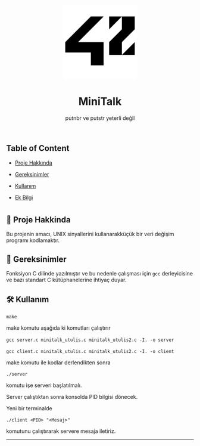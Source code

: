 <div align="center">

  <img src="https://raw.githubusercontent.com/ozermuharrem/ecol_42_ana_egitim/main/42_Logo.png" alt="logo" width="200" height="auto" />
  <h1>MiniTalk</h1>
  
  <p>
       putnbr ve putstr yeterli değil
  </p>
</div>

<br />

<!-- Table of Contents -->
  ## Table of Content
  * [ Proje Hakkında ](#star2-Proje-Hakkinda)
  <!-- * [ Başlangıç ](#running-Başlangıç) -->
  * [ Gereksinimler ](#space_invader-Gereksinimler)

  * [ Kullanım ](#Kullanım)
  * [ Ek Bilgi ](#Ek-Bilgi)
  <!-- * [ User Story ](#User-Story)
  * [ Technologies ](#Technologies)
  * [ Installation ](#Installation)
  * [ Usage ](#Usage)
  * [ Credits and Reference ](#Credits-and-Reference)
  * [ Tests ](#Tests)
  * [ Author Contact ](#Author-Contact)
  * [ License ](#Baglantilar) -->
  #

  


## :star2: Proje Hakkinda

Bu projenin amacı, UNIX sinyallerini kullanarakküçük bir veri değişim programı kodlamaktır. 

<!-- ## :running: Başlangıç

Okunmasını istediğiniz .txt dosyasını main.c veye dosyanın başka bir kısmında `get_next_line()` fonksiyonuna .txt dosyasının fd sini vererek okumasını sağlayabilirsiniz. -->

## :space_invader: Gereksinimler

Fonksiyon C dilinde yazılmıştır ve bu nedenle çalışması için `gcc` derleyicisine ve bazı standart C kütüphanelerine ihtiyaç duyar.

##  🛠️  Kullanım

```shell
make
```

make komutu aşağıda ki komutları çalıştırır

`gcc server.c minitalk_utulis.c minitalk_utulis2.c -I. -o server`

`gcc client.c minitalk_utulis.c minitalk_utulis2.c -I. -o client`

make komutu ile kodlar derlendikten sonra 

```shell
./server
```

komutu işe serveri başlatılmalı. 

Server çalıştıktan sonra konsolda PID bilgisi dönecek. 

Yeni bir terminalde 

```shell
./client <PID> "<Mesaj>"
```

komutunu çalıştırarak servere mesaja iletiriz. 

---
